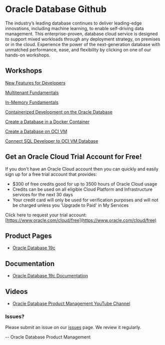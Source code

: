 # Oracle Database Github


The industry’s leading database continues to deliver leading-edge innovations, including machine learning, to enable self-driving data management. This enterprise-proven, database cloud service is designed to support mixed workloads through any deployment strategy, on premises or in the cloud. Experience the power of the next-generation database with unmatched performance, ease, and flexibility by clicking on one of our hands-on workshops.


## Workshops
[New Features for Developers](https://oracle.github.io/learning-library/developer-library/oracle-db-features-for-developers/freetier/index.html)  

[Multitenant Fundamentals](https://oracle.github.io/learning-library/data-management-library/database/multitenant/freetier/index.html)  

[In-Memory Fundamentals](https://oracle.github.io/learning-library/data-management-library/database/in-memory/freetier/index.html) 

[Containerized Development on the Oracle Database](https://oracle.github.io/learning-library/data-management-library/database/docker/db-on-docker) 

[Create a Database in a Docker Container](https://oracle.github.io/learning-library/data-management-library/database/docker/create-database-in-docker) 

[Create a Database on OCI VM ](https://oracle.github.io/learning-library/data-management-library/database/oci-vm-database/create-oci-vm-db) 

[Connect SQL Developer to OCI VM Database](https://oracle.github.io/learning-library/data-management-library/database/oci-vm-database/connect-oci-vm-db-sqldeveloper) 


## Get an Oracle Cloud Trial Account for Free!
If you don't have an Oracle Cloud account then you can quickly and easily sign up for a free trial account that provides:
- $300 of free credits good for up to 3500 hours of Oracle Cloud usage
- Credits can be used on all eligible Cloud Platform and Infrastructure services for the next 30 days
- Your credit card will only be used for verification purposes and will not be charged unless you 'Upgrade to Paid' in My Services

Click here to request your trial account: [https://www.oracle.com/cloud/free](https://www.oracle.com/cloud/free)


## Product Pages
- [Oracle Database 19c](https://www.oracle.com/database/)

## Documentation
- [Oracle Database 19c Documentation](https://docs.oracle.com/en/database/oracle/oracle-database/19/books.html)

## Videos
- [Oracle Database Product Management YouTube Channel](https://www.youtube.com/channel/UCr6mzwq_gcdsefQWBI72wIQ)

### Issues?
Please submit an issue on our [issues](https://github.com/oracle/learning-library/issues) page.  We review it regularly.

-- Oracle Database Product Management
